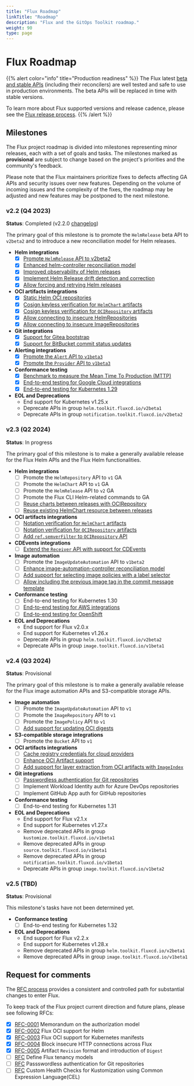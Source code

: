 ```yaml
---
title: "Flux Roadmap"
linkTitle: "Roadmap"
description: "Flux and the GitOps Toolkit roadmap."
weight: 90
type: page
---
```


# Flux Roadmap

{{% alert color="info" title="Production readiness" %}}
The Flux latest [beta and stable APIs](/flux/components/)
(including their reconcilers) are well tested and safe to use in production environments.
The beta APIs will be replaced in time with stable versions.

To learn more about Flux supported versions and release cadence,
please see the [Flux release process](/flux/releases/).
{{% /alert %}}

## Milestones

The Flux project roadmap is divided into milestones representing minor releases,
each with a set of goals and tasks. The milestones marked as **provisional** are
subject to change based on the project's priorities and the community's feedback.

Please note that the Flux maintainers prioritize fixes to defects affecting GA APIs
and security issues over new features. Depending on the volume of incoming issues and
the complexity of the fixes, the roadmap may be adjusted and new features
may be postponed to the next milestone.

### v2.2 (Q4 2023)

**Status**: Completed (v2.2.0 [changelog](https://github.com/fluxcd/flux2/releases/tag/v2.2.0))

The primary goal of this milestone is to promote the `HelmRelease` beta API to `v2beta2` and to introduce
a new reconciliation model for Helm releases.

- **Helm integrations**
  - [x] [Promote `HelmRelease` API to v2beta2](https://v2-2.docs.fluxcd.io/flux/components/helm/helmreleases/)
  - [x] [Enhanced helm-controller reconciliation model](https://fluxcd.io/blog/2023/12/flux-v2.2.0/#enhanced-helmrelease-reconciliation-model)
  - [x] [Improved observability of Helm releases](https://fluxcd.io/blog/2023/12/flux-v2.2.0/#improved-observability-of-helm-releases)
  - [x] [Implement Helm Release drift detection and correction](https://fluxcd.io/blog/2023/12/flux-v2.2.0/#helm-release-drift-detection-and-correction)
  - [x] [Allow forcing and retrying Helm releases](https://fluxcd.io/blog/2023/12/flux-v2.2.0/#forcing-and-retrying-helm-releases)

- **OCI artifacts integrations**
  - [x] [Static Helm OCI repositories](https://v2-2.docs.fluxcd.io/flux/components/source/helmrepositories/#helm-oci-repository)
  - [x] [Cosign keyless verification for `HelmChart` artifacts](https://v2-2.docs.fluxcd.io/flux/components/source/helmcharts/#keyless-verification)
  - [x] [Cosign keyless verification for `OCIRepository` artifacts](https://v2-2.docs.fluxcd.io/flux/components/source/ocirepositories/#keyless-verification)
  - [x] [Allow connecting to insecure HelmRepositories](https://v2-2.docs.fluxcd.io/flux/components/source/helmrepositories/#insecure)
  - [x] [Allow connecting to insecure ImageRepositories](https://v2-2.docs.fluxcd.io/flux/components/image/imagerepositories/#insecure)

- **Git integrations**
  - [x] [Support for Gitea bootstrap](https://v2-2.docs.fluxcd.io/flux/installation/bootstrap/gitea/)
  - [x] [Support for BitBucket commit status updates](https://v2-2.docs.fluxcd.io/flux/components/notification/providers/#bitbucket-serverdata-center/)

- **Alerting integrations**
  - [x] [Promote the `Alert` API to `v1beta3`](https://v2-2.docs.fluxcd.io/flux/components/notification/alerts/)
  - [x] [Promote the `Provider` API to `v1beta3`](https://v2-2.docs.fluxcd.io/flux/components/notification/providers/)

- **Conformance testing**
  - [x] [Benchmark to measure the Mean Time To Production (MTTP)](https://github.com/fluxcd/flux-benchmark/)
  - [x] [End-to-end testing for Google Cloud integrations](https://github.com/fluxcd/flux2/tree/v2.2.0/tests/integration#gcp)
  - [x] [End-to-end testing for Kubernetes 1.29](https://github.com/fluxcd/flux2/pull/4484)

- **EOL and Deprecations**
  - End support for Kubernetes v1.25.x
  - Deprecate APIs in group `helm.toolkit.fluxcd.io/v2beta1`
  - Deprecate APIs in group `notification.toolkit.fluxcd.io/v2beta2`

### v2.3 (Q2 2024)

**Status**: In progress

The primary goal of this milestone is to make a generally available release for the Flux Helm APIs
and the Flux Helm functionalities.

- **Helm integrations**
  - [ ] Promote the `HelmRepository` API to `v1` GA
  - [ ] Promote the `HelmChart` API to `v1` GA
  - [ ] Promote the `HelmRelease` API to `v2` GA
  - [ ] Promote the Flux CLI Helm-related commands to GA
  - [ ] [Reuse charts between releases with OCIRepository](https://github.com/fluxcd/helm-controller/issues/789)
  - [ ] [Reuse existing HelmChart resource between releases](https://github.com/fluxcd/helm-controller/issues/204)

- **OCI artifacts integrations**
  - [ ] [Notation verification for `HelmChart` artifacts](https://github.com/fluxcd/source-controller/pull/1075)
  - [ ] [Notation verification for `OCIRepository` artifacts](https://github.com/fluxcd/source-controller/pull/1075)
  - [ ] [Add `ref.semverFilter` to `OCIRepository` API](https://github.com/fluxcd/source-controller/issues/1391)

- **CDEvents integrations**
  - [ ] [Extend the `Receiver` API with support for CDEvents](https://github.com/fluxcd/flux2/pull/4534)

- **Image automation**
  - [ ] Promote the `ImageUpdateAutomation` API to `v1beta2`
  - [ ] [Enhance image-automation-controller reconciliation model](https://github.com/fluxcd/image-automation-controller/issues/643)
  - [ ] [Add support for selecting image policies with a label selector](https://github.com/fluxcd/image-automation-controller/pull/619)
  - [ ] [Allow including the previous image tag in the commit message template](https://github.com/fluxcd/image-automation-controller/issues/437)

- **Conformance testing**
  - [ ] End-to-end testing for Kubernetes 1.30
  - [ ] [End-to-end testing for AWS integrations](https://github.com/fluxcd/flux2/issues/4619)
  - [ ] [End-to-end testing for OpenShift](https://github.com/fluxcd/flux2/issues/4625)

- **EOL and Deprecations**
  - End support for Flux v2.0.x
  - End support for Kubernetes v1.26.x
  - Deprecate APIs in group `helm.toolkit.fluxcd.io/v2beta2`
  - Deprecate APIs in group `image.toolkit.fluxcd.io/v1beta1`

### v2.4 (Q3 2024)

**Status**: Provisional

The primary goal of this milestone is to make a generally available release for the Flux image automation APIs
and S3-compatible storage APIs.

- **Image automation**
  - [ ] Promote the `ImageUpdateAutomation` API to `v1`
  - [ ] Promote the `ImageRepository` API to `v1`
  - [ ] Promote the `ImagePolicy` API to `v1`
  - [ ] [Add support for updating OCI digests](https://github.com/fluxcd/flux2/issues/4245)

- **S3-compatible storage integrations**
  - [ ] Promote the `Bucket` API to `v1`

- **OCI artifacts integrations**
  - [ ] [Cache registry credentials for cloud providers](https://github.com/fluxcd/pkg/issues/642)
  - [ ] [Enhance OCI Artifact support](https://github.com/fluxcd/source-controller/issues/1247)
  - [ ] [Add support for layer extraction from OCI artifacts with `ImageIndex`](https://github.com/fluxcd/source-controller/pull/1369)

- **Git integrations**
  - [ ] [Passwordless authentication for Git repositories](https://github.com/fluxcd/flux2/pull/4114)
  - [ ] Implement Workload Identity auth for Azure DevOps repositories
  - [ ] Implement GitHub App auth for GitHub repositories

- **Conformance testing**
  - [ ] End-to-end testing for Kubernetes 1.31

- **EOL and Deprecations**
  - End support for Flux v2.1.x
  - End support for Kubernetes v1.27.x
  - Remove deprecated APIs in group `kustomize.toolkit.fluxcd.io/v1beta1`
  - Remove deprecated APIs in group `source.toolkit.fluxcd.io/v1beta1`
  - Remove deprecated APIs in group `notification.toolkit.fluxcd.io/v1beta1`
  - Deprecate APIs in group `image.toolkit.fluxcd.io/v1beta2`

### v2.5 (TBD)

**Status**: Provisional

This milestone's tasks have not been determined yet.

- **Conformance testing**
  - [ ] End-to-end testing for Kubernetes 1.32

- **EOL and Deprecations**
  - End support for Flux v2.2.x
  - End support for Kubernetes v1.28.x
  - Remove deprecated APIs in group `helm.toolkit.fluxcd.io/v2beta1`
  - Remove deprecated APIs in group `image.toolkit.fluxcd.io/v1beta1`

## Request for comments

The [RFC process](https://github.com/fluxcd/flux2/tree/main/rfcs)
provides a consistent and controlled path for substantial changes to enter Flux.

To keep track of the Flux project current direction and future plans, please see following RFCs:

- [x] [RFC-0001](https://github.com/fluxcd/flux2/tree/main/rfcs/0001-authorization) Memorandum on the authorization model
- [x] [RFC-0002](https://github.com/fluxcd/flux2/tree/main/rfcs/0002-helm-oci) Flux OCI support for Helm
- [x] [RFC-0003](https://github.com/fluxcd/flux2/tree/main/rfcs/0003-kubernetes-oci) Flux OCI support for Kubernetes manifests
- [x] [RFC-0004](https://github.com/fluxcd/flux2/tree/main/rfcs/0004-insecure-http) Block insecure HTTP connections across Flux
- [x] [RFC-0005](https://github.com/fluxcd/flux2/pull/3233) Artifact `Revision` format and introduction of `Digest`
- [ ] [RFC](https://github.com/fluxcd/flux2/pull/2086) Define Flux tenancy models
- [ ] [RFC](https://github.com/fluxcd/flux2/pull/4114) Passswordless authentication for Git repositories
- [ ] [RFC](https://github.com/fluxcd/flux2/pull/4528) Custom Health Checks for Kustomization using Common Expression Language(CEL)
